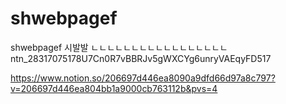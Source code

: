 # shwebpagef
shwebpagef
시발발
ㄴㄴㄴㄴㄴㄴㄴㄴㄴㄴㄴㄴㄴㄴㄴㄴㄴ
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

https://www.notion.so/206697d446ea8090a9dfd66d97a8c797?v=206697d446ea804bb1a9000cb763112b&pvs=4